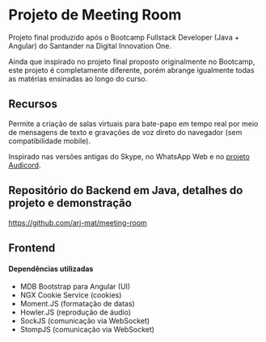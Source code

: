 # Projeto de Meeting Room

Projeto final produzido após o Bootcamp Fullstack Developer (Java + Angular) do Santander na Digital Innovation One.

Ainda que inspirado no projeto final proposto originalmente no Bootcamp, este projeto é completamente diferente, porém abrange igualmente todas as matérias ensinadas ao longo do curso.

## Recursos

Permite a criação de salas virtuais para bate-papo em tempo real por meio de mensagens de texto e gravações de voz direto do navegador (sem compatibilidade mobile).

Inspirado nas versões antigas do Skype, no WhatsApp Web e no [projeto Audicord](https://github.com/arj-mat/Audicord).

## Repositório do Backend em Java, detalhes do projeto e demonstração

https://github.com/arj-mat/meeting-room

## Frontend

#### Dependências utilizadas

- MDB Bootstrap para Angular (UI)
- NGX Cookie Service (cookies)
- Moment.JS (formatação de datas)
- Howler.JS (reprodução de áudio)
- SockJS (comunicação via WebSocket)
- StompJS (comunicação via WebSocket)